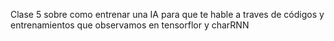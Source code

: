 Clase 5 sobre como entrenar una IA para que te hable a traves de códigos y entrenamientos que observamos en tensorflor y charRNN 
